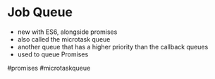 # Job Queue
- new with ES6, alongside promises
- also called the microtask queue
- another queue that has a higher priority than the callback queues
- used to queue Promises

#promises #microtaskqueue
